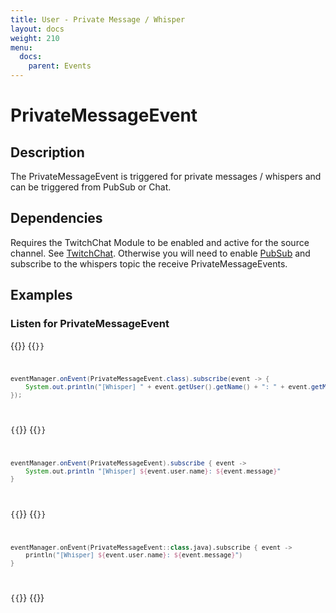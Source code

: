 ```yaml
---
title: User - Private Message / Whisper
layout: docs
weight: 210
menu: 
  docs:
    parent: Events
---
```


# PrivateMessageEvent

## Description

The PrivateMessageEvent is triggered for private messages / whispers and can be triggered from PubSub or Chat.

## Dependencies

Requires the TwitchChat Module to be enabled and active for the source channel. See [TwitchChat](../chat).
Otherwise you will need to enable [PubSub](../pubsub) and subscribe to the whispers topic the receive PrivateMessageEvents.

## Examples

### Listen for PrivateMessageEvent

{{<codeblocks>}}
{{<code Java>}}
```java
eventManager.onEvent(PrivateMessageEvent.class).subscribe(event -> {
	System.out.println("[Whisper] " + event.getUser().getName() + ": " + event.getMessage());
});
```
{{</code>}}
{{<code Groovy>}}
```groovy
eventManager.onEvent(PrivateMessageEvent).subscribe { event ->
	System.out.println "[Whisper] ${event.user.name}: ${event.message}"
}
```
{{</code>}}
{{<code Kotlin>}}
```kotlin
eventManager.onEvent(PrivateMessageEvent::class.java).subscribe { event ->
	println("[Whisper] ${event.user.name}: ${event.message}")
}
```
{{</code>}}
{{</codeblocks>}}
